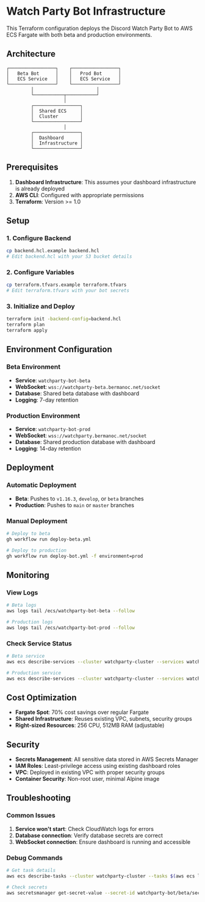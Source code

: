 # Watch Party Bot Infrastructure

This Terraform configuration deploys the Discord Watch Party Bot to AWS ECS Fargate with both beta and production environments.

## Architecture

```
┌─────────────────┐    ┌─────────────────┐
│   Beta Bot      │    │   Prod Bot      │
│   ECS Service   │    │   ECS Service   │
└─────────────────┘    └─────────────────┘
         │                       │
         └───────────┬───────────┘
                     │
         ┌─────────────────┐
         │  Shared ECS     │
         │  Cluster        │
         └─────────────────┘
                     │
         ┌─────────────────┐
         │  Dashboard      │
         │  Infrastructure │
         └─────────────────┘
```

## Prerequisites

1. **Dashboard Infrastructure**: This assumes your dashboard infrastructure is already deployed
2. **AWS CLI**: Configured with appropriate permissions
3. **Terraform**: Version >= 1.0

## Setup

### 1. Configure Backend

```bash
cp backend.hcl.example backend.hcl
# Edit backend.hcl with your S3 bucket details
```

### 2. Configure Variables

```bash
cp terraform.tfvars.example terraform.tfvars
# Edit terraform.tfvars with your bot secrets
```

### 3. Initialize and Deploy

```bash
terraform init -backend-config=backend.hcl
terraform plan
terraform apply
```

## Environment Configuration

### Beta Environment
- **Service**: `watchparty-bot-beta`
- **WebSocket**: `wss://watchparty-beta.bermanoc.net/socket`
- **Database**: Shared beta database with dashboard
- **Logging**: 7-day retention

### Production Environment
- **Service**: `watchparty-bot-prod`
- **WebSocket**: `wss://watchparty.bermanoc.net/socket`
- **Database**: Shared production database with dashboard
- **Logging**: 14-day retention

## Deployment

### Automatic Deployment
- **Beta**: Pushes to `v1.16.3`, `develop`, or `beta` branches
- **Production**: Pushes to `main` or `master` branches

### Manual Deployment
```bash
# Deploy to beta
gh workflow run deploy-beta.yml

# Deploy to production
gh workflow run deploy-bot.yml -f environment=prod
```

## Monitoring

### View Logs
```bash
# Beta logs
aws logs tail /ecs/watchparty-bot-beta --follow

# Production logs
aws logs tail /ecs/watchparty-bot-prod --follow
```

### Check Service Status
```bash
# Beta service
aws ecs describe-services --cluster watchparty-cluster --services watchparty-bot-beta

# Production service
aws ecs describe-services --cluster watchparty-cluster --services watchparty-bot-prod
```

## Cost Optimization

- **Fargate Spot**: 70% cost savings over regular Fargate
- **Shared Infrastructure**: Reuses existing VPC, subnets, security groups
- **Right-sized Resources**: 256 CPU, 512MB RAM (adjustable)

## Security

- **Secrets Management**: All sensitive data stored in AWS Secrets Manager
- **IAM Roles**: Least-privilege access using existing dashboard roles
- **VPC**: Deployed in existing VPC with proper security groups
- **Container Security**: Non-root user, minimal Alpine image

## Troubleshooting

### Common Issues

1. **Service won't start**: Check CloudWatch logs for errors
2. **Database connection**: Verify database secrets are correct
3. **WebSocket connection**: Ensure dashboard is running and accessible

### Debug Commands

```bash
# Get task details
aws ecs describe-tasks --cluster watchparty-cluster --tasks $(aws ecs list-tasks --cluster watchparty-cluster --service-name watchparty-bot-beta --query 'taskArns[0]' --output text)

# Check secrets
aws secretsmanager get-secret-value --secret-id watchparty-bot/beta/secrets
```
